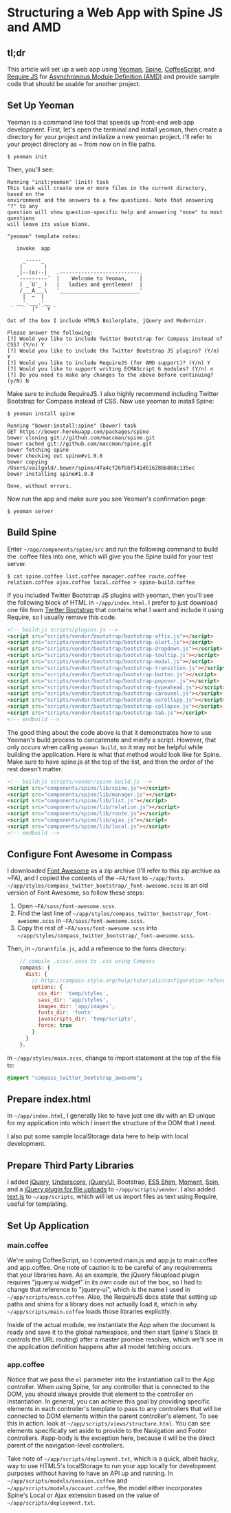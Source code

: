 # Structuring a Web App with Spine JS and AMD

## tl;dr

This article will set up a web app using [Yeoman](http://yeoman.io), [Spine](http://spinejs.com), [CoffeeScript](http://coffeescript.org), and [Require JS](http://requirejs.org/) for [Asynchronous Module Definition (AMD)](https://github.com/amdjs/amdjs-api/wiki/AMD) and provide sample code that should be usable for another project.

## Set Up Yeoman

Yeoman is a command line tool that speeds up front-end web app development. First, let's open the terminal and install yeoman, then create a directory for your project and initialize a new yeoman project. I'll refer to your project directory as ~ from now on in file paths. 

```shell
$ yeoman init
```
Then, you'll see:

```shell
Running "init:yeoman" (init) task
This task will create one or more files in the current directory, based on the
environment and the answers to a few questions. Note that answering "?" to any
question will show question-specific help and answering "none" to most questions
will leave its value blank.

"yeoman" template notes:

   invoke  app

     _-----_
    |       |
    |--(o)--|   .--------------------------.
   `---------´  |    Welcome to Yeoman,    |
    ( _´U`_ )   |   ladies and gentlemen!  |
    /___A___\   '__________________________'
     |  ~  |
   __'.___.'__
 ´   `  |° ´ Y `

Out of the box I include HTML5 Boilerplate, jQuery and Modernizr.

Please answer the following:
[?] Would you like to include Twitter Bootstrap for Compass instead of CSS? (Y/n) Y
[?] Would you like to include the Twitter Bootstrap JS plugins? (Y/n) Y
[?] Would you like to include RequireJS (for AMD support)? (Y/n) Y
[?] Would you like to support writing ECMAScript 6 modules? (Y/n) n
[?] Do you need to make any changes to the above before continuing? (y/N) N
```

Make sure to include RequireJS. I also highly recommend including Twitter Bootstrap for Compass instead of CSS. Now use yeoman to install Spine:

```shell
$ yeoman install spine
```

```shell
Running "bower:install:spine" (bower) task
GET https://bower.herokuapp.com/packages/spine
bower cloning git://github.com/maccman/spine.git
bower cached git://github.com/maccman/spine.git
bower fetching spine
bower checking out spine#v1.0.8
bower copying /Users/vailgold/.bower/spine/4fa4cf26fbbf541d61628bb868c135ec
bower installing spine#1.0.8

Done, without errors.
```

Now run the app and make sure you see Yeoman's confirmation page:

```shell
$ yeoman server
```

## Build Spine

Enter `~/app/components/spine/src` and run the following command to build the .coffee files into one, which will give you the Spine build for your test server.

```shell
$ cat spine.coffee list.coffee manager.coffee route.coffee relation.coffee ajax.coffee local.coffee > spine-build.coffee
```

If you included Twitter Bootstrap JS plugins with yeoman, then you'll see the following block of HTML in `~/app/index.html`. I prefer to just download one file from [Twitter Bootstrap](http://twitter.github.com/bootstrap/) that contains what I want and include it using Require, so I usually remove this code.

```html
<!-- build:js scripts/plugins.js -->
<script src="scripts/vendor/bootstrap/bootstrap-affix.js"></script>
<script src="scripts/vendor/bootstrap/bootstrap-alert.js"></script>
<script src="scripts/vendor/bootstrap/bootstrap-dropdown.js"></script>
<script src="scripts/vendor/bootstrap/bootstrap-tooltip.js"></script>
<script src="scripts/vendor/bootstrap/bootstrap-modal.js"></script>
<script src="scripts/vendor/bootstrap/bootstrap-transition.js"></script>
<script src="scripts/vendor/bootstrap/bootstrap-button.js"></script>
<script src="scripts/vendor/bootstrap/bootstrap-popover.js"></script>
<script src="scripts/vendor/bootstrap/bootstrap-typeahead.js"></script>
<script src="scripts/vendor/bootstrap/bootstrap-carousel.js"></script>
<script src="scripts/vendor/bootstrap/bootstrap-scrollspy.js"></script>
<script src="scripts/vendor/bootstrap/bootstrap-collapse.js"></script>
<script src="scripts/vendor/bootstrap/bootstrap-tab.js"></script>
<!-- endbuild -->
```

The good thing about the code above is that it demonstrates how to use Yeoman's build process to concatenate and minify a script. However, that only occurs when calling `yeoman build`, so it may not be helpful while building the application. Here is what that method would look like for Spine. Make sure to have spine.js at the top of the list, and then the order of the rest doesn't matter.

```html
<!-- build:js scripts/vendor/spine-build.js -->
<script src="components/spine/lib/spine.js"></script>
<script src="components/spine/lib/manager.js"></script>
<script src="components/spine/lib/list.js"></script>
<script src="components/spine/lib/relation.js"></script>
<script src="components/spine/lib/route.js"></script>
<script src="components/spine/lib/ajax.js"></script>
<script src="components/spine/lib/local.js"></script>
<!-- endbuild -->
```

## Configure Font Awesome in Compass

I downloaded [Font Awesome](http://fortawesome.github.com/Font-Awesome/) as a zip archive (I'll refer to this zip archive as ~FA), and I copied the contents of the `~FA/font` to `~/app/fonts`. `~/app/styles/compass_twitter_bootstrap/_font-awesome.scss` is an old version of Font Awesome, so follow these steps:

1. Open `~FA/sass/font-awesome.scss`.
2. Find the last line of `~/app/styles/compass_twitter_bootstrap/_font-awesome.scss` in `~FA/sass/font-awesome.scss`.
3. Copy the rest of `~FA/sass/font-awesome.scss` into `~/app/styles/compass_twitter_bootstrap/_font-awesome.scss`.

Then, in `~/Gruntfile.js`, add a reference to the fonts directory:

```javascript
    // compile .scss/.sass to .css using Compass
    compass: {
      dist: {
        // http://compass-style.org/help/tutorials/configuration-reference/#configuration-properties
        options: {
          css_dir: 'temp/styles',
          sass_dir: 'app/styles',
          images_dir: 'app/images',
          fonts_dir: 'fonts'
          javascripts_dir: 'temp/scripts',
          force: true
        }
      }
    },
```

In `~/app/styles/main.scss`, change to import statement at the top of the file to:

```sass
@import "compass_twitter_bootstrap_awesome";
```

## Prepare index.html

In `~/app/index.html`, I generally like to have just one div with an ID unique for my application into which I insert the structure of the DOM that I need.

I also put some sample localStorage data here to help with local development.

## Prepare Third Party Libraries

I added [jQuery](http://jquery.com/), [Underscore](http://underscorejs.org/), [jQueryUI](http://jqueryui.com/), Bootstrap, [ES5 Shim](https://github.com/kriskowal/es5-shim), [Moment](http://momentjs.com/), [Spin](http://fgnass.github.com/spin.js/), and a [jQuery plugin for file uploads](https://github.com/blueimp/jQuery-File-Upload) to `~/app/scripts/vendor`. I also added [text.js](http://github.com/requirejs/text) to `~/app/scripts`, which will let us import files as text using Require, useful for templating.

## Set Up Application

### main.coffee

We're using CoffeeScript, so I converted main.js and app.js to main.coffee and app.coffee. One note of caution is to be careful of any requirements that your libraries have. As an example, the jQuery fileupload plugin requires "jquery.ui.widget" in its own code out of the box, so I had to change that reference to "jquery-ui", which is the name I used in `~/app/scripts/main.coffee`. Also, the RequireJS docs state that setting up paths and shims for a library does not actually load it, which is why `~/app/scripts/main.coffee` loads those libraries explicitly.

Inside of the actual module, we instantiate the App when the document is ready and save it to the global namespace, and then start Spine's Stack (it controls the URL routing) after a master promise resolves, which we'll see in the application definition happens after all model fetching occurs.

### app.coffee

Notice that we pass the `el` parameter into the instantiation call to the App controller. When using Spine, for any controller that is connected to the DOM, you should always provide that element to the controller on instantiation. In general, you can achieve this goal by providing specific elements in each controller's template to pass to any controllers that will be connected to DOM elements within the parent controller's element. To see this in action. look at `~/app/scripts/views/structure.html`. You can see elements specifically set aside to provide to the Navigation and Footer controllers. #app-body is the exception here, because it will be the direct parent of the navigation-level controllers.

Take note of `~/app/scripts/deployment.txt`, which is a quick, albeit hacky, way to use HTML5's localStorage to run your app locally for development purposes without having to have an API up and running. In `~/app/scripts/models/session.coffee` and `~/app/scripts/models/account.coffee`, the model either incorporates Spine's Local or Ajax extension based on the value of `~/app/scripts/deployment.txt`.
